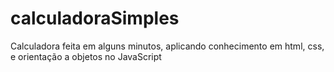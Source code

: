 # calculadoraSimples
Calculadora feita em alguns minutos, aplicando conhecimento em html, css, e orientação a objetos no JavaScript
